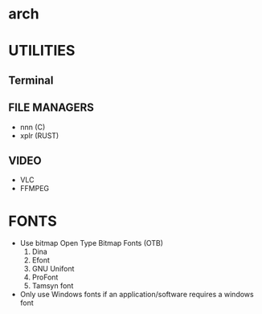 # arch


# UTILITIES
## Terminal
### 
## FILE MANAGERS
- nnn (C)
- xplr (RUST)

## VIDEO
- VLC
- FFMPEG


# FONTS
- Use bitmap Open Type Bitmap Fonts (OTB)
  1.  Dina
  2. Efont
  3. GNU Unifont
  4. ProFont
  5. Tamsyn font
- Only use Windows fonts if an application/software requires a windows font
